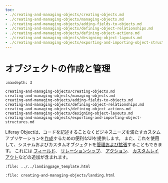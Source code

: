 ```yaml
---
toc:
- ./creating-and-managing-objects/creating-objects.md
- ./creating-and-managing-objects/managing-objects.md
- ./creating-and-managing-objects/adding-fields-to-objects.md
- ./creating-and-managing-objects/defining-object-relationships.md
- ./creating-and-managing-objects/defining-object-actions.md
- ./creating-and-managing-objects/designing-object-layouts.md
- ./creating-and-managing-objects/exporting-and-importing-object-structures.md
---
```

# オブジェクトの作成と管理

```{toctree}
:maxdepth: 3

creating-and-managing-objects/creating-objects.md
creating-and-managing-objects/managing-objects.md
creating-and-managing-objects/adding-fields-to-objects.md
creating-and-managing-objects/defining-object-relationships.md
creating-and-managing-objects/defining-object-actions.md
creating-and-managing-objects/designing-object-layouts.md
creating-and-managing-objects/exporting-and-importing-object-structures.md
```

Liferay Objectは、コードを記述することなくビジネスニーズを満たすカスタムアプリケーションを[作成](./creating-and-managing-objects/creating-objects.md)するための便利なUIを提供します。 また、これを使用して、システムおよびカスタムオブジェクトを[管理および拡張](./creating-and-managing-objects/managing-objects.md)することもできます。  これには [フィールド](./creating-and-managing-objects/adding-fields-to-objects.md)、 [リレーションシップ](./creating-and-managing-objects/defining-object-relationships.md)、 [アクション](./creating-and-managing-objects/defining-object-actions.md)、 [カスタムレイアウト](creating-and-managing-objects/designing-object-layouts.md)などの追加が含まれます。

```{raw} html
:file: ../../landingpage_template.html
```

```{raw} html
:file: creating-and-managing-objects/landing.html
```
